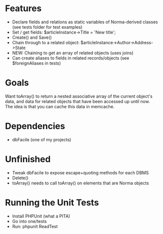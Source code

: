 Features
====

* Declare fields and relations as static variables of Norma-derived classes (see tests folder for test examples)
* Set / get fields: $articleInstance->Title = 'New title';
* Create() and Save()
* Chain through to a related object: $articleInstance->Author->Address->State
* NEW: Chaining to get an array of related objects (uses joins)
* Can create aliases to fields in related records/objects (see $foreignAliases in tests)

Goals
====

Want toArray() to return a nested associative array of the current object's data, and data for related objects that have been accessed up until now. The idea is that you can cache this data in memcache.

Dependencies
====

* dbFacile (one of my projects)

Unfinished
====

* Tweak dbFacile to expose escape+quoting methods for each DBMS
* Delete()
* toArray() needs to call toArray() on elements that are Norma objects

Running the Unit Tests
====

* Install PHPUnit (what a PITA)
* Go into one/tests
* Run: phpunit ReadTest
